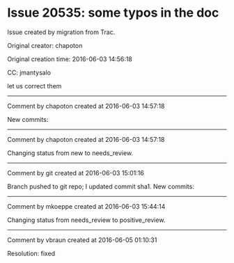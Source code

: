 # Issue 20535: some typos in the doc

Issue created by migration from Trac.

Original creator: chapoton

Original creation time: 2016-06-03 14:56:18

CC:  jmantysalo

let us correct them


---

Comment by chapoton created at 2016-06-03 14:57:18

New commits:


---

Comment by chapoton created at 2016-06-03 14:57:18

Changing status from new to needs_review.


---

Comment by git created at 2016-06-03 15:01:16

Branch pushed to git repo; I updated commit sha1. New commits:


---

Comment by mkoeppe created at 2016-06-03 15:44:14

Changing status from needs_review to positive_review.


---

Comment by vbraun created at 2016-06-05 01:10:31

Resolution: fixed

